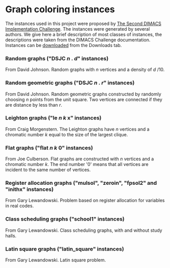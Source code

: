 # Graph coloring instances #

The instances used in this project were proposed by [The Second DIMACS Implementation Challenge](http://dimacs.rutgers.edu/Challenges/). The instances were generated by several authors. We give here a brief description of most classes of instances, the descriptions were taken from the DIMACS Challenge documentation. Instances can be [downloaded](http://seuvitor-research.googlecode.com/files/coloring_instances.zip) from the Downloads tab.

### Random graphs ("DSJC _n_ . _d_" instances) ###
From David Johnson. Random graphs with _n_ vertices and a density of _d_ /10.

### Random geometric graphs ("DSJC _n_ . _r_" instances) ###
From David Johnson. Random geometric graphs constructed by randomly choosing _n_ points from the unit square. Two vertices are connected if they are distance by less than _r_.

### Leighton graphs ("le _n_ _k_ x" instances) ###
From Craig Morgenstern. The Leighton graphs have _n_ vertices and a chromatic number _k_ equal to the size of the largest clique.

### Flat graphs ("flat _n_ _k_ 0" instances) ###
From Joe Culberson. Flat graphs are constructed with _n_ vertices and a chromatic number _k_. The end number '0' means that all vertices are incident to the same number of vertices.

### Register allocation graphs ("mulsol", "zeroin", "fpsol2" and "inithx" instances) ###
From Gary Lewandowski. Problem based on register allocation for variables in real codes.

### Class scheduling graphs ("school1" instances) ###
From Gary Lewandowski. Class scheduling graphs, with and without study halls.

### Latin square graphs ("latin\_square" instances) ###
From Gary Lewandowski. Latin square problem.